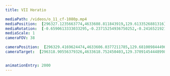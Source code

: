 ```yaml
---
title: VII Horatio

mediaPath: /videos/o_11_cf-1080p.mp4
mediaPosition:  [296327.1235663774,4633608.811843919,129.6133526881316]
mediaRotation:  [-0.6590613333033295,-0.23715254936750252,-0.24165219217643388,-0.6715661138631518]
mediaScale: 1
cameraFOV: 38

cameraPosition:  [296329.4169624474,4633606.0377211785,129.6810098444967]
cameraTarget:  [296318.90556379326,4633618.752450403,129.37091454448998]


animationEntry: 2000
---
```

